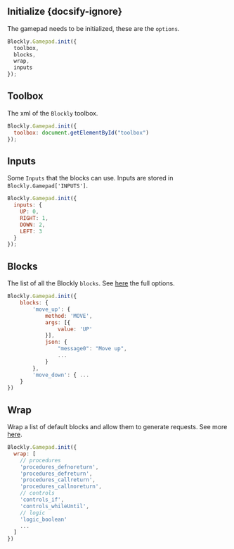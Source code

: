 ## Initialize {docsify-ignore}

The gamepad needs to be initialized, these are the `options`.

```javascript
Blockly.Gamepad.init({
  toolbox,
  blocks,
  wrap,
  inputs
});
```

## Toolbox

The xml of the `Blockly` toolbox.

```javascript
Blockly.Gamepad.init({
  toolbox: document.getElementById("toolbox")
});
```

## Inputs

Some `Inputs` that the blocks can use. Inputs are stored in `Blockly.Gamepad['INPUTS']`.

```javascript
Blockly.Gamepad.init({
  inputs: {
    UP: 0,
    RIGHT: 1,
    DOWN: 2,
    LEFT: 3
  }
});
```

## Blocks

The list of all the Blockly `blocks`. See [here](blocks) the full options.

```javascript
Blockly.Gamepad.init({
    blocks: {
        'move_up': {
            method: 'MOVE',
            args: [{
                value: 'UP'
            }],
            json: {
                "message0": "Move up",
                ...
            }
        },
        'move_down': { ...
    }
})
```

## Wrap

Wrap a list of default blocks and allow them to generate requests. See more [here](https://paol-imi.github.io/blockly-gamepad/#/requests?id=wrap-the-default-blocks).

```javascript
Blockly.Gamepad.init({
  wrap: [
    // procedures
    'procedures_defnoreturn',
    'procedures_defreturn',
    'procedures_callreturn',
    'procedures_callnoreturn',
    // controls
    'controls_if',
    'controls_whileUntil',
    // logic
    'logic_boolean'
    ...
  ]
})
```
